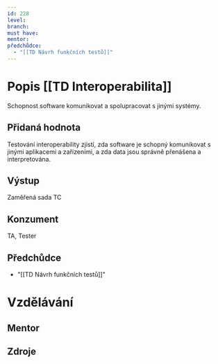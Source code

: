 ```yaml
---
id: 228
level: 
branch: 
must have: 
mentor: 
předchůdce: 
  - "[[TD Návrh funkčních testů]]"
---
```



# Popis [[TD Interoperabilita]]
Schopnost software komunikovat a spolupracovat s jinými systémy.

## Přidaná hodnota
Testování interoperability zjistí, zda software je schopný komunikovat s jinými aplikacemi a zařízeními, a zda data jsou správně přenášena a interpretována.

## Výstup
Zaměřená sada TC

## Konzument
TA, Tester

## Předchůdce

  - "[[TD Návrh funkčních testů]]"

# Vzdělávání


## Mentor


## Zdroje